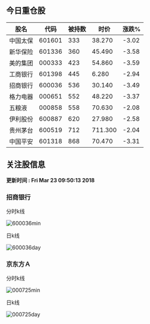 
## 今日重仓股 

|股名|代码|被持数|时价|涨跌%|
|---|---|---|---|---|
|中国太保|601601|333|38.270|-3.02|
|新华保险|601336|360|45.490|-3.58|
|美的集团|000333|423|54.860|-3.59|
|工商银行|601398|445|6.280|-2.94|
|招商银行|600036|536|30.140|-3.49|
|格力电器|000651|552|48.220|-3.37|
|五粮液|000858|558|70.630|-2.08|
|伊利股份|600887|620|27.980|-2.58|
|贵州茅台|600519|712|711.300|-2.04|
|中国平安|601318|868|70.470|-3.31|

## 关注股信息
**更新时间 : Fri Mar 23 09:50:13 2018**
### 招商银行 
分时k线

![600036min](http://image.sinajs.cn/newchart/min/n/sh600036.gif)

日k线

![600036day](http://image.sinajs.cn/newchart/daily/n/sh600036.gif)

### 京东方Ａ 
分时k线

![000725min](http://image.sinajs.cn/newchart/min/n/sz000725.gif)

日k线

![000725day](http://image.sinajs.cn/newchart/daily/n/sz000725.gif)
